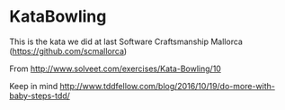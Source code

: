 # KataBowling
This is the kata we did at last Software Craftsmanship Mallorca (https://github.com/scmallorca)

From 
http://www.solveet.com/exercises/Kata-Bowling/10

Keep in mind http://www.tddfellow.com/blog/2016/10/19/do-more-with-baby-steps-tdd/
